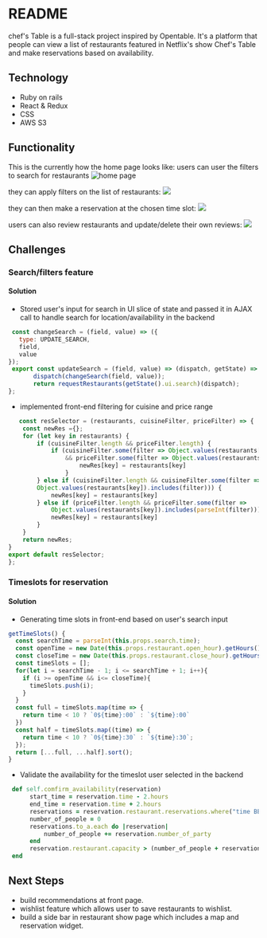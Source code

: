 # README

chef's Table is a full-stack project inspired by Opentable. It's a platform that people can view a list of restaurants featured in Netflix's show Chef's Table and make reservations based on availability.
  
  ## Technology
* Ruby on rails
* React & Redux
* CSS
* AWS S3
  
## Functionality
This is the currently how the home page looks like:
users can user the filters to search for restaurants
![home page](https://github.com/zixlin7/aA_Homework/blob/master/chef-1.gif?raw=true)
  
they can apply filters on the list of restaurants:
![ ](https://github.com/zixlin7/aA_Homework/blob/master/chef-2.gif?raw=true)
  
they can then make a reservation at the chosen time slot:
![ ](https://github.com/zixlin7/aA_Homework/blob/master/chef-3.gif?raw=true)
  
users can also review restaurants and update/delete their own reviews:
![ ](https://github.com/zixlin7/aA_Homework/blob/master/chef-4.gif?raw=true)
  
  
## Challenges
### Search/filters feature
#### Solution
  * Stored user's input for search in UI slice of state and passed it in AJAX call to handle search for location/availability in the backend
 ```javascript
  const changeSearch = (field, value) => ({
    type: UPDATE_SEARCH,
    field,
    value
});
  export const updateSearch = (field, value) => (dispatch, getState) => {
        dispatch(changeSearch(field, value));
        return requestRestaurants(getState().ui.search)(dispatch);  
};
 ```
    
  * implemented front-end filtering for cuisine and price range
```javascript
   const resSelector = (restaurants, cuisineFilter, priceFilter) => {
    const newRes ={};
    for (let key in restaurants) {
        if (cuisineFilter.length && priceFilter.length) {
            if (cuisineFilter.some(filter => Object.values(restaurants[key]).includes(filter))
                && priceFilter.some(filter => Object.values(restaurants[key]).includes(parseInt(filter)))) {   
                    newRes[key] = restaurants[key]
                }
        } else if (cuisineFilter.length && cuisineFilter.some(filter =>
        Object.values(restaurants[key]).includes(filter))) {
            newRes[key] = restaurants[key]
        } else if (priceFilter.length && priceFilter.some(filter =>
            Object.values(restaurants[key]).includes(parseInt(filter)))) {
            newRes[key] = restaurants[key]
        } 
    }
    return newRes;
}
export default resSelector;      
};
 ```
### Timeslots for reservation

#### Solution
  * Generating time slots in front-end based on user's search input
  ```javascript
  getTimeSlots() {
    const searchTime = parseInt(this.props.search.time);
    const openTime = new Date(this.props.restaurant.open_hour).getHours();
    const closeTime = new Date(this.props.restaurant.close_hour).getHours();
    const timeSlots = [];
    for(let i = searchTime - 1; i <= searchTime + 1; i++){
      if (i >= openTime && i<= closeTime){
        timeSlots.push(i);
      }
    }
    const full = timeSlots.map(time => {
      return time < 10 ? `0${time}:00` : `${time}:00`
    })
    const half = timeSlots.map((time) => {
      return time < 10 ? `0${time}:30` : `${time}:30`;
    });
    return [...full, ...half].sort();
  }
  ```
   * Validate the availability for the timeslot user selected in the backend
  ```ruby
   def self.comfirm_availability(reservation)
        start_time = reservation.time - 2.hours
        end_time = reservation.time + 2.hours
        reservations = reservation.restaurant.reservations.where("time BETWEEN ? AND ?", start_time, end_time)
        number_of_people = 0
        reservations.to_a.each do |reservation|
            number_of_people += reservation.number_of_party
        end
        reservation.restaurant.capacity > (number_of_people + reservation.number_of_party)
   end
  ```
  
## Next Steps
* build recommendations at front page.
* wishlist feature which allows user to save restaurants to wishlist.
* build a side bar in restaurant show page which includes a map and reservation widget.

